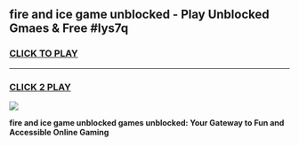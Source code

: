 
## fire and ice game unblocked - Play Unblocked Gmaes & Free #lys7q
<h3>
<a href="https://news.freeplayer.one?title=fire_and_ice_game_unblocked&ref=03M">CLICK TO PLAY</a></h3>
<hr>

<h3>
<a href="https://news.freeplayer.one?title=fire_and_ice_game_unblocked&ref=03M">CLICK 2 PLAY</a>
  
</h3>

<a href="https://news.freeplayer.one?title=fire_and_ice_game_unblocked&ref=03M"><img src="https://clearcache.store/games.png"></a>


**fire and ice game unblocked games unblocked: Your Gateway to Fun and Accessible Online Gaming**
